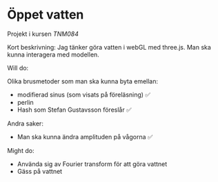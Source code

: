 # Öppet vatten
Projekt i kursen *TNM084*

Kort beskrivning:
Jag tänker göra vatten i webGL med three.js.
Man ska kunna interagera med modellen.

Will do:

Olika brusmetoder som man ska kunna byta emellan:
* modifierad sinus (som visats på föreläsning) ✅
* perlin 
* Hash som Stefan Gustavsson föreslår ✅

Andra saker:
* Man ska kunna ändra amplituden på vågorna ✅

Might do:
* Använda sig av Fourier transform för att göra vattnet
* Gäss på vattnet 
